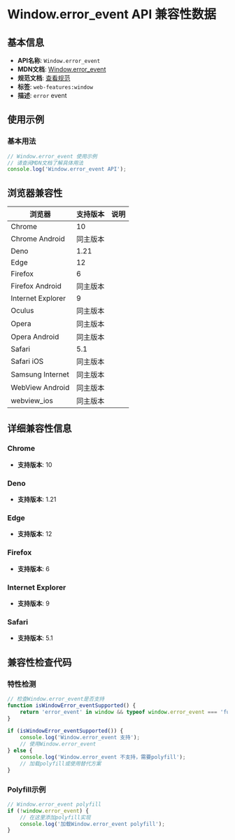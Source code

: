 # Window.error_event API 兼容性数据

## 基本信息

- **API名称**: `Window.error_event`
- **MDN文档**: [Window.error_event](https://developer.mozilla.org/docs/Web/API/Window/error_event)
- **规范文档**: [查看规范](https://html.spec.whatwg.org/multipage/indices.html#event-error,https://html.spec.whatwg.org/multipage/webappapis.html#handler-onerror)
- **标签**: `web-features:window`
- **描述**: `error` event

## 使用示例

### 基本用法

```javascript
// Window.error_event 使用示例
// 请查阅MDN文档了解具体用法
console.log('Window.error_event API');
```

## 浏览器兼容性

| 浏览器 | 支持版本 | 说明 |
|--------|----------|------|
| Chrome | 10 |  |
| Chrome Android | 同主版本 |  |
| Deno | 1.21 |  |
| Edge | 12 |  |
| Firefox | 6 |  |
| Firefox Android | 同主版本 |  |
| Internet Explorer | 9 |  |
| Oculus | 同主版本 |  |
| Opera | 同主版本 |  |
| Opera Android | 同主版本 |  |
| Safari | 5.1 |  |
| Safari iOS | 同主版本 |  |
| Samsung Internet | 同主版本 |  |
| WebView Android | 同主版本 |  |
| webview_ios | 同主版本 |  |

## 详细兼容性信息

### Chrome

- **支持版本**: 10

### Deno

- **支持版本**: 1.21

### Edge

- **支持版本**: 12

### Firefox

- **支持版本**: 6

### Internet Explorer

- **支持版本**: 9

### Safari

- **支持版本**: 5.1

## 兼容性检查代码

### 特性检测

```javascript
// 检查Window.error_event是否支持
function isWindowError_eventSupported() {
    return 'error_event' in window && typeof window.error_event === 'function';
}

if (isWindowError_eventSupported()) {
    console.log('Window.error_event 支持');
    // 使用Window.error_event
} else {
    console.log('Window.error_event 不支持，需要polyfill');
    // 加载polyfill或使用替代方案
}
```

### Polyfill示例

```javascript
// Window.error_event polyfill
if (!window.error_event) {
    // 在这里添加polyfill实现
    console.log('加载Window.error_event polyfill');
}
```

